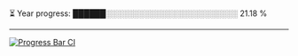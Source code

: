 
⏳ Year progress: ██████░░░░░░░░░░░░░░░░░░░░░░░░ 21.18 %

---

[![Progress Bar CI](https://github.com/thatoranzhevyy/thatoranzhevyy/actions/workflows/node.js.yml/badge.svg)](https://github.com/thatoranzhevyy/thatoranzhevyy/actions/workflows/node.js.yml)

